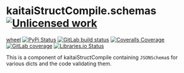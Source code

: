 kaitaiStructCompile.schemas [![Unlicensed work](https://raw.githubusercontent.com/unlicense/unlicense.org/master/static/favicon.png)](https://unlicense.org/)
===============
[wheel](https://gitlab.com/kaitaiStructCompile.py/kaitaiStructCompile.schemas/-/jobs/artifacts/master/raw/wheels/kaitaiStructCompile-0.CI-py3-none-any.whl?job=build)
[![PyPi Status](https://img.shields.io/pypi/v/kaitaiStructCompile.schemas.svg)](https://pypi.python.org/pypi/kaitaiStructCompile.schemas)
[![GitLab build status](https://gitlab.com/kaitaiStructCompile.py/kaitaiStructCompile.schemas/badges/master/pipeline.svg)](https://gitlab.com/kaitaiStructCompile.py/kaitaiStructCompile.schemas/commits/master)
[![Coveralls Coverage](https://img.shields.io/coveralls/KOLANICH/kaitaiStructCompile.schemas.svg)](https://coveralls.io/r/KOLANICH/kaitaiStructCompile.schemas)
[![GitLab coverage](https://gitlab.com/kaitaiStructCompile.py/kaitaiStructCompile.schemas/badges/master/coverage.svg)](https://gitlab.com/kaitaiStructCompile.py/kaitaiStructCompile.schemas/commits/master)
[![Libraries.io Status](https://img.shields.io/librariesio/github/KOLANICH/kaitaiStructCompile.schemas.svg)](https://libraries.io/github/KOLANICH/kaitaiStructCompile.schemas)

This is a component of kaitaiStructCompile containing `JSONSchema`s for various dicts and the code validating them.
